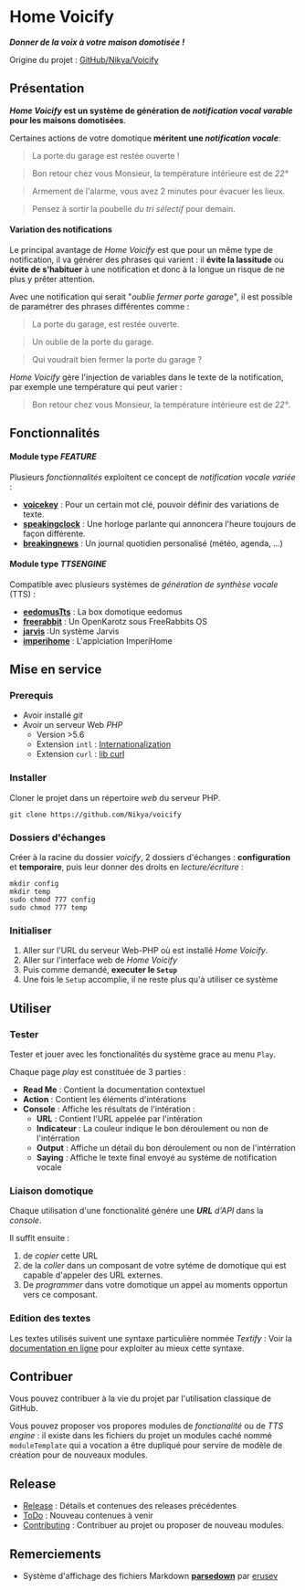 # Home Voicify

_**Donner de la voix à votre maison domotisée !**_

Origine du projet : [GitHub/Nikya/Voicify](https://github.com/Nikya/voicify)

## Présentation

**_Home Voicify_ est un système de génération de _notification vocal varable_ pour les maisons domotisées**.

Certaines actions de votre domotique **méritent une _notification vocale_**:

> La porte du garage est restée ouverte !

> Bon retour chez vous Monsieur, la température intérieure est de _22°_

> Armement de l'alarme, vous avez 2 minutes pour évacuer les lieux.

> Pensez à sortir la poubelle _du tri sélectif_ pour demain.

#### Variation des notifications

Le principal avantage de _Home Voicify_ est que pour un même type de notification, il va générer des phrases qui varient : il **évite la lassitude** ou **évite de s'habituer** à une notification et donc à la longue un risque de ne plus y prêter attention.

Avec une notification qui serait "_oublie fermer porte garage_", il est possible de paramétrer des phrases différentes comme :

> La porte du garage, est restée ouverte.

> Un oublie de la porte du garage.

> Qui voudrait bien fermer la porte du garage ?

 _Home Voicify_ gère l'injection de variables dans le texte de la notification, par exemple une température qui peut varier :  

> Bon retour chez vous Monsieur, la température intérieure est de _22°_.

## Fonctionnalités

#### Module type _FEATURE_

Plusieurs _fonctionnalités_ exploitent ce concept de _notification vocale variée_ :

* [**voicekey**](./module/voicekey/README.md) : Pour un certain mot clé, pouvoir définir des variations de texte.
* [**speakingclock**](./module/speakingclock/README.md) : Une horloge parlante qui annoncera l'heure toujours de façon différente.
* [**breakingnews**](./module/breakingnews/README.md) : Un journal quotidien personalisé (météo, agenda, ...)

#### Module type _TTSENGINE_

Compatible avec plusieurs systèmes de _génération de synthèse vocale_ (TTS) :

* [**eedomusTts**](./module/eedomusTts/README.md) : La box domotique eedomus
* [**freerabbit**](./module/freerabbit/README.md) : Un OpenKarotz sous FreeRabbits OS
* [**jarvis**](./module/jarvis/README.md) :Un système Jarvis
* [**imperihome**](./module/imperihome/README.md) : L'applciation ImperiHome

## Mise en service

### Prerequis

- Avoir installé _git_
- Avoir un serveur Web _PHP_
	- Version >5.6
	- Extension `intl` : [Internationalization](http://php.net/manual/intl.installation.php)
	- Extension `curl` : [lib curl](http://php.net/manual/curl.setup.php)

### Installer

Cloner le projet dans un répertoire _web_ du serveur PHP.

	git clone https://github.com/Nikya/voicify

### Dossiers d'échanges

Créer à la racine du dossier _voicify_, 2 dossiers d'échanges : **configuration** et **temporaire**, puis leur donner des droits en _lecture/écriture_ :

```shell
mkdir config
mkdir temp
sudo chmod 777 config
sudo chmod 777 temp
```

### Initialiser

1. Aller sur l'URL du serveur Web-PHP où est installé _Home Voicify_.
1. Aller sur l'interface web de _Home Voicify_
1. Puis comme demandé, **executer le `Setup`**
1. Une fois le `Setup` accomplie, il ne reste plus qu'à utiliser ce système

## Utiliser

### Tester
Tester et jouer avec les fonctionalités du système grace au menu `Play`.

Chaque page _play_ est constituée de 3 parties :

* **Read Me** : Contient la documentation contextuel
* **Action** : Contient les éléments d'intérations
* **Console** : Affiche les résultats de l'intération :
	* **URL** : Contient l'URL appelée par l'intération
	* **Indicateur** : La couleur indique le bon déroulement ou non de l'intérration
	* **Output** : Affiche un détail du bon déroulement ou non de l'intérration
	* **Saying** : Affiche le texte final envoyé au systéme de notification vocale

### Liaison domotique
Chaque utilisation d'une fonctionalité génére une _**URL** d'API_ dans la _console_.

Il suffit ensuite :
1. de _copier_ cette URL
2. de la _coller_ dans un composant de votre sytéme de domotique qui est capable d'appeler des URL externes.
3. De _programmer_ dans votre domotique un appel au moments opportun vers ce composant.

### Edition des textes

Les textes utilisés suivent une syntaxe particulière nommée _Textify_ : Voir la [documentation en ligne](https://github.com/Nikya/voicify/wiki/Syntaxe-Textify) pour exploiter au mieux cette syntaxe.

## Contribuer

Vous pouvez contribuer à la vie du projet par l'utilisation classique de GitHub.

Vous pouvez proposer vos propores modules de _fonctionalité_ ou de _TTS engine_ : il existe dans les fichiers du projet un modules caché nommé `moduleTemplate` qui a vocation a être dupliqué pour servire de modèle de création pour de nouveaux modules.

## Release

* [Release](RELEASE.md) : Détails et contenues des releases précédentes
* [ToDo](TODO.md) : Nouveau contenues à venir
* [Contributing](CONTRIBUTING.md) : Contribuer au projet ou proposer de nouveau modules.

## Remerciements

* Système d'affichage des fichiers Markdown [**parsedown**](https://github.com/erusev/parsedown) par [erusev](https://github.com/erusev)
